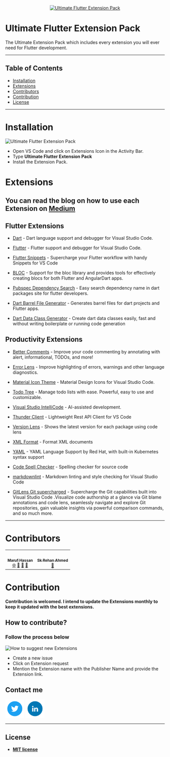 <div align="center"> <a href="https://github.com/zyllus17/Ultimate-Flutter-Extension-Pack"><img src="images/dartXflutter.png" title="Ultimate Flutter Extension Pack" alt="Ultimate Flutter Extension Pack"></a></div>

# Ultimate Flutter Extension Pack

The Ultimate Extension Pack which includes every extension you will ever need for Flutter development.

---

## Table of Contents

- [Installation](#installation)
- [Extensions](#extensions)
- [Contributors](#contributors)
- [Contribution](#contribution)
- [License](#license)

---

# Installation

![Ultimate Flutter Extension Pack](images/Ultimate%20Extension%20Flutter.gif)

- Open VS Code and click on Extensions Icon in the Activity Bar.
- Type **Ultimate Flutter Extension Pack**
- Install the Extension Pack.

# Extensions

## You can read the blog on how to use each Extension on [Medium](https://medium.com/@maruf.hassan/the-ultimate-vs-code-extensions-for-working-with-flutter-8e75232e6f98)

## Flutter Extensions

- [Dart](https://marketplace.visualstudio.com/items?itemName=Dart-Code.dart-code) - Dart language support and debugger for Visual Studio Code.

- [Flutter](https://marketplace.visualstudio.com/items?itemName=Dart-Code.flutter) - Flutter support and debugger for Visual Studio Code.

- [Flutter Snippets](https://marketplace.visualstudio.com/items?itemName=MarufHassan.flutter-snippets) - Supercharge your Flutter workflow with handy Snippets for VS Code

- [BLOC](https://marketplace.visualstudio.com/items?itemName=FelixAngelov.bloc) - Support for the bloc library and provides tools for effectively creating blocs for both Flutter and AngularDart apps.

- [Pubspec Dependency Search](https://marketplace.visualstudio.com/items?itemName=everettjf.pubspec-dependency-search) - Easy search dependency name in dart packages site for flutter developers.

- [Dart Barrel File Generator](https://marketplace.visualstudio.com/items?itemName=miquelddg.dart-barrel-file-generator&ssr=false#overview) - Generates barrel files for dart projects and Flutter apps.

- [Dart Data Class Generator](https://marketplace.visualstudio.com/items?itemName=ricardo-emerson.dart-data-class-tools) - Create dart data classes easily, fast and without writing boilerplate or running code generation

## Productivity Extensions

- [Better Comments](https://marketplace.visualstudio.com/items?itemName=aaron-bond.better-comments) - Improve your code commenting by annotating with alert, informational, TODOs, and more!

- [Error Lens](https://marketplace.visualstudio.com/items?itemName=usernamehw.errorlens) - Improve highlighting of errors, warnings and other language diagnostics.

- [Material Icon Theme](https://marketplace.visualstudio.com/items?itemName=PKief.material-icon-theme) - Material Design Icons for Visual Studio Code.

- [Todo Tree](https://marketplace.visualstudio.com/items?itemName=gruntfuggly.todo-tree) - Manage todo lists with ease. Powerful, easy to use and customizable.

- [Visual Studio IntelliCode](https://marketplace.visualstudio.com/items?itemName=VisualStudioExptTeam.vscodeintellicode) - AI-assisted development.

- [Thunder Client](https://marketplace.visualstudio.com/items?itemName=rangav.vscode-thunder-client) - Lightweight Rest API Client for VS Code

- [Version Lens](https://marketplace.visualstudio.com/items?itemName=pflannery.vscode-versionlens) - Shows the latest version for each package using code lens

- [XML Format](https://marketplace.visualstudio.com/items?itemName=mikeburgh.xml-format) - Format XML documents

- [YAML](https://marketplace.visualstudio.com/items?itemName=redhat.vscode-yaml) - YAML Language Support by Red Hat, with built-in Kubernetes syntax support

- [Code Spell Checker](https://marketplace.visualstudio.com/items?itemName=streetsidesoftware.code-spell-checker) - Spelling checker for source code

- [markdownlint](https://marketplace.visualstudio.com/items?itemName=DavidAnson.vscode-markdownlint) - Markdown linting and style checking for Visual Studio Code

- [GitLens Git supercharged](https://marketplace.visualstudio.com/items?itemName=eamodio.gitlens) - Supercharge the Git capabilities built into Visual Studio Code .Visualize code authorship at a glance via Git blame annotations and code lens, seamlessly navigate and explore Git repositories, gain valuable insights via powerful comparison commands, and so much more.

---

# Contributors

 <table>
  <tr>
    <td align="center"><a href="https://github.com/zyllus17"><img src="https://avatars3.githubusercontent.com/u/50977126?s=500&u=831029aa1f8c979350367229f98721d9ea6e6ca5&v=4)](https://github.com/zyllus17" width="100px;" alt=""/><br /><sub><b>Maruf Hassan</b></sub></a><br /><a href="#creator" title="Creator">🌐</a> <a href="https://github.com/zyllus17" title="Documentation">📖</a> <a href="https://github.com/zyllus17/Ultimate-Flutter-Extension-Pack/pulls" title="Review Pull Requests">👀</a> <a href="#maintenance-tbenning" title="Maintenance">🚧</a></td>
    </td>
    <td align="center"><a href="https://www.facebook.com/Sk.rehanahmed/"><img src="https://user-images.githubusercontent.com/50977126/100517961-a2cab500-31b4-11eb-9d36-a4bfc20c87a3.png" width="100px;" alt=""/><br /><sub><b>Sk Rehan Ahmed</b></sub></a><br /><a href="#design-tbenning" title="Logo Designing">🎨</a> </td>
    </tr>
    </table>

# Contribution

**Contribution is welcomed. I intend to update the Extensions monthly to keep it updated with the best extensions.**

## How to contribute?

### Follow the process below

![How to suggest new Extensions](images/Issues.gif)

- Create a new issue
- Click on Extension request
- Mention the Extension name with the Publisher Name and provide the Extension link.

## Contact me

<a href="https://twitter.com/zyllus17"><img src="https://github.com/aritraroy/social-icons/blob/master/twitter-icon.png?raw=true" width="60"></a>
<a href="https://www.linkedin.com/in/maruf-hassan/"><img src="https://github.com/aritraroy/social-icons/blob/master/linkedin-icon.png?raw=true" width="60"></a>

---

## License

- **[MIT license](https://github.com/zyllus17/Ultimate-Flutter-Extension-Pack/blob/master/LICENSE)**
